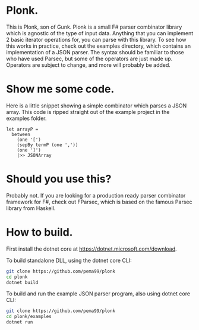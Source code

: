 # Plonk.
This is Plonk, son of Gunk. Plonk is a small F# parser combinator library which is agnostic of the type of input data. Anything that you can implement 2 basic iterator operations for, you can parse with this library. To see how this works in practice, check out the examples directory, which contains an implementation of a JSON parser. The syntax should be familiar to those who have used Parsec, but some of the operators are just made up. Operators are subject to change, and more will probably be added.

# Show me some code.
Here is a little snippet showing a simple combinator which parses a JSON array. This code is ripped straight out of the example project in the examples folder.
```
let arrayP =
  between
    (one '[') 
    (sepBy termP (one ','))
    (one ']')
    |>> JSONArray
```

# Should you use this?
Probably not. If you are looking for a production ready parser combinator framework for F#, check out FParsec, which is based on the famous Parsec library from Haskell.

# How to build.
First install the dotnet core at https://dotnet.microsoft.com/download.

To build standalone DLL, using the dotnet core CLI:
```sh
git clone https://github.com/pema99/plonk
cd plonk
dotnet build
```
To build and run the example JSON parser program, also using dotnet core CLI:
```sh
git clone https://github.com/pema99/plonk
cd plonk/examples
dotnet run
```
